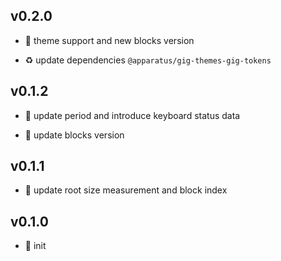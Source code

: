 ## v0.2.0

* 🌱 theme support and new blocks version

* ♻️ update dependencies `@apparatus/gig-themes-gig-tokens`

## v0.1.2

* 🐞 update period and introduce keyboard status data

* 🐞 update blocks version

## v0.1.1

* 🐞 update root size measurement and block index

## v0.1.0

* 🐣 init
